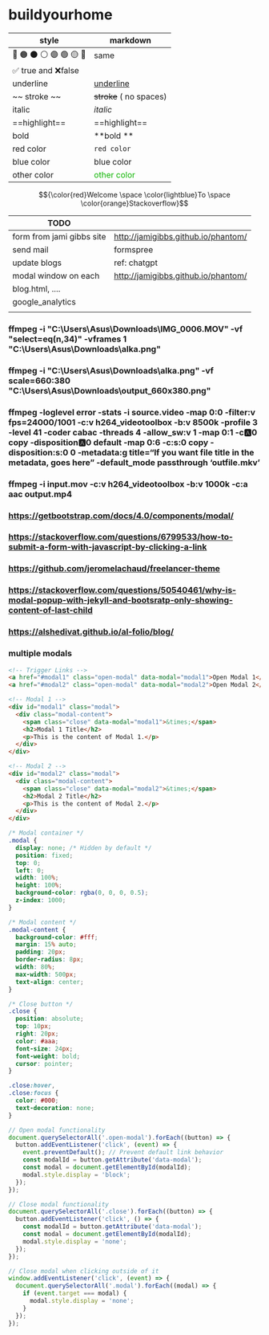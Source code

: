 # buildyourhome

| style                   | markdown                                     |
|-------------------------|----------------------------------------------|
| 🔴 🟠 ⚫ ⚪ 🟣 🟢 🟡 🔵 	 | same                                         |
| ✅ true and ❌false       |                                              |
| underline 	             | <u>underline</u>                             |
| ~~ stroke ~~ 	          | ~~stroke~~ ( no spaces)                      |
| italic                  | 	         *italic*                           |
| ==highlight== 	         | ==highlight==                                |
| bold 	                  | **bold **                                    |
| red color 	             | `red color`                                  |
| blue color 	           | <a>blue color</a>                            |
| other color 	          | <font color=#0fb503>other color</font>       |


$${\color{red}Welcome \space \color{lightblue}To \space \color{orange}Stackoverflow}$$



| TODO                      |                                     |
|---------------------------|-------------------------------------|
| form from jami gibbs site | http://jamigibbs.github.io/phantom/ |
| send mail                 | formspree                           |
| update blogs              | ref: chatgpt                        |
| modal window on each      | http://jamigibbs.github.io/phantom/ |
| blog.html, ....           |                                     |
| google_analytics          |                                     |
|                           |                                     |

### ffmpeg -i "C:\Users\Asus\Downloads\IMG_0006.MOV" -vf "select=eq(n\,34)" -vframes 1 "C:\Users\Asus\Downloads\alka.png"

### ffmpeg -i "C:\Users\Asus\Downloads\alka.png" -vf scale=660:380 "C:\Users\Asus\Downloads\output_660x380.png"

### ffmpeg -loglevel error -stats -i source.video -map 0:0 -filter:v fps\=24000/1001 -c:v h264_videotoolbox -b:v 8500k -profile 3 -level 41 -coder cabac -threads 4 -allow_sw:v 1 -map 0:1 -c:a:0 copy -disposition:a:0 default -map 0:6 -c:s:0 copy -disposition:s:0 0 -metadata:g title\=“If you want file title in the metadata, goes here” -default_mode passthrough ‘outfile.mkv’

### ffmpeg -i input.mov -c:v h264_videotoolbox -b:v 1000k -c:a aac output.mp4

### https://getbootstrap.com/docs/4.0/components/modal/

### https://stackoverflow.com/questions/6799533/how-to-submit-a-form-with-javascript-by-clicking-a-link

### https://github.com/jeromelachaud/freelancer-theme

### https://stackoverflow.com/questions/50540461/why-is-modal-popup-with-jekyll-and-bootsratp-only-showing-content-of-last-child

### https://alshedivat.github.io/al-folio/blog/


### multiple modals
```html
<!-- Trigger Links -->
<a href="#modal1" class="open-modal" data-modal="modal1">Open Modal 1</a>
<a href="#modal2" class="open-modal" data-modal="modal2">Open Modal 2</a>

<!-- Modal 1 -->
<div id="modal1" class="modal">
  <div class="modal-content">
    <span class="close" data-modal="modal1">&times;</span>
    <h2>Modal 1 Title</h2>
    <p>This is the content of Modal 1.</p>
  </div>
</div>

<!-- Modal 2 -->
<div id="modal2" class="modal">
  <div class="modal-content">
    <span class="close" data-modal="modal2">&times;</span>
    <h2>Modal 2 Title</h2>
    <p>This is the content of Modal 2.</p>
  </div>
</div>
```


```css
/* Modal container */
.modal {
  display: none; /* Hidden by default */
  position: fixed; 
  top: 0;
  left: 0;
  width: 100%;
  height: 100%;
  background-color: rgba(0, 0, 0, 0.5); 
  z-index: 1000; 
}

/* Modal content */
.modal-content {
  background-color: #fff;
  margin: 15% auto;
  padding: 20px;
  border-radius: 8px;
  width: 80%;
  max-width: 500px;
  text-align: center;
}

/* Close button */
.close {
  position: absolute;
  top: 10px;
  right: 20px;
  color: #aaa;
  font-size: 24px;
  font-weight: bold;
  cursor: pointer;
}

.close:hover,
.close:focus {
  color: #000;
  text-decoration: none;
}
```

```javascript
// Open modal functionality
document.querySelectorAll('.open-modal').forEach((button) => {
  button.addEventListener('click', (event) => {
    event.preventDefault(); // Prevent default link behavior
    const modalId = button.getAttribute('data-modal');
    const modal = document.getElementById(modalId);
    modal.style.display = 'block';
  });
});

// Close modal functionality
document.querySelectorAll('.close').forEach((button) => {
  button.addEventListener('click', () => {
    const modalId = button.getAttribute('data-modal');
    const modal = document.getElementById(modalId);
    modal.style.display = 'none';
  });
});

// Close modal when clicking outside of it
window.addEventListener('click', (event) => {
  document.querySelectorAll('.modal').forEach((modal) => {
    if (event.target === modal) {
      modal.style.display = 'none';
    }
  });
});
```

